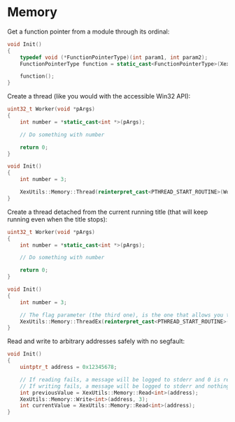 # Memory

Get a function pointer from a module through its ordinal:

```C++
void Init()
{
    typedef void (*FunctionPointerType)(int param1, int param2);
    FunctionPointerType function = static_cast<FunctionPointerType>(XexUtils::Memory::ResolveFunction("xam.xex", 123));

    function();
}
```

Create a thread (like you would with the accessible Win32 API):

```C++
uint32_t Worker(void *pArgs)
{
    int number = *static_cast<int *>(pArgs);

    // Do something with number

    return 0;
}

void Init()
{
    int number = 3;

    XexUtils::Memory::Thread(reinterpret_cast<PTHREAD_START_ROUTINE>(Worker), &number);
}
```

Create a thread detached from the current running title (that will keep running even when the title stops):

```C++
uint32_t Worker(void *pArgs)
{
    int number = *static_cast<int *>(pArgs);

    // Do something with number

    return 0;
}

void Init()
{
    int number = 3;

    // The flag parameter (the third one), is the one that allows you to customize the way the thread behaves
    XexUtils::Memory::ThreadEx(reinterpret_cast<PTHREAD_START_ROUTINE>(Worker), &number, 2);
}
```

Read and write to arbitrary addresses safely with no segfault:

```C++
void Init()
{
    uintptr_t address = 0x12345678;

    // If reading fails, a message will be logged to stderr and 0 is returned
    // If writing fails, a message will be logged to stderr and nothing will be done
    int previousValue = XexUtils::Memory::Read<int>(address);
    XexUtils::Memory::Write<int>(address, 3);
    int currentValue = XexUtils::Memory::Read<int>(address);
}
```

